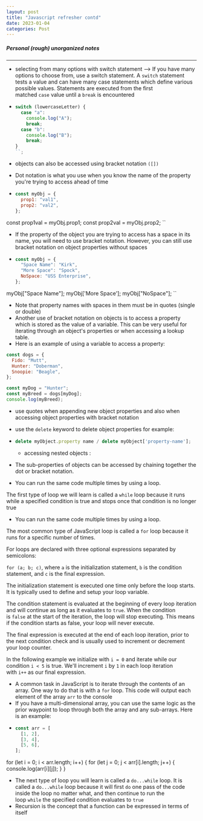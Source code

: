 ```yaml
---
layout: post
title: "Javascript refresher contd"
date: 2023-01-04
categories: Post
---
```


##### Personal (rough) unorganized notes

---

- selecting from many options with switch statement --> If you have many options to choose from, use a switch statement. A `switch` statement tests a value and can have many case statements which define various possible values. Statements are executed from the first matched `case` value until a `break` is encountered
- ```js
  switch (lowercaseLetter) {
    case "a":
      console.log("A");
      break;
    case "b":
      console.log("B");
      break;
  }
  ``;
  ```

- objects can also be accessed using bracket notation `([])`
- Dot notation is what you use when you know the name of the property you're trying to access ahead of time
- ```js
  const myObj = {
    prop1: "val1",
    prop2: "val2",
  };
  ```

const prop1val = myObj.prop1;
const prop2val = myObj.prop2;
``

- If the property of the object you are trying to access has a space in its name, you will need to use bracket notation. However, you can still use bracket notation on object properties without spaces
- ```js
  const myObj = {
    "Space Name": "Kirk",
    "More Space": "Spock",
    NoSpace: "USS Enterprise",
  };
  ```

myObj["Space Name"];
myObj['More Space'];
myObj["NoSpace"];
``

- Note that property names with spaces in them must be in quotes (single or double)
- Another use of bracket notation on objects is to access a property which is stored as the value of a variable. This can be very useful for iterating through an object's properties or when accessing a lookup table.
- Here is an example of using a variable to access a property:

```js
const dogs = {
  Fido: "Mutt",
  Hunter: "Doberman",
  Snoopie: "Beagle",
};

const myDog = "Hunter";
const myBreed = dogs[myDog];
console.log(myBreed);
```

- use quotes when appending new object properties and also when accessing object properties with bracket notation
- use the `delete` keyword to delete object properties for example:
- ```js
  delete myObject.property name / delete myObject['property-name'];
  ```

  - accessing nested objects :

- The sub-properties of objects can be accessed by chaining together the dot or bracket notation.
- You can run the same code multiple times by using a loop.

The first type of loop we will learn is called a `while` loop because it runs while a specified condition is true and stops once that condition is no longer true

- You can run the same code multiple times by using a loop.

The most common type of JavaScript loop is called a `for` loop because it runs for a specific number of times.

For loops are declared with three optional expressions separated by semicolons:

`for (a; b; c)`, where `a` is the initialization statement, `b` is the condition statement, and `c` is the final expression.

The initialization statement is executed one time only before the loop starts. It is typically used to define and setup your loop variable.

The condition statement is evaluated at the beginning of every loop iteration and will continue as long as it evaluates to `true`. When the condition is `false` at the start of the iteration, the loop will stop executing. This means if the condition starts as false, your loop will never execute.

The final expression is executed at the end of each loop iteration, prior to the next condition check and is usually used to increment or decrement your loop counter.

In the following example we initialize with `i = 0` and iterate while our condition `i < 5` is true. We'll increment `i` by `1` in each loop iteration with `i++` as our final expression.

- A common task in JavaScript is to iterate through the contents of an array. One way to do that is with a `for` loop. This code will output each element of the array `arr` to the console
- If you have a multi-dimensional array, you can use the same logic as the prior waypoint to loop through both the array and any sub-arrays. Here is an example:
- ```js
  const arr = [
    [1, 2],
    [3, 4],
    [5, 6],
  ];
  ```

for (let i = 0; i < arr.length; i++) {
for (let j = 0; j < arr[i].length; j++) {
console.log(arr[i][j]);
}
}

- The next type of loop you will learn is called a `do...while` loop. It is called a `do...while` loop because it will first `do` one pass of the code inside the loop no matter what, and then continue to run the loop `while` the specified condition evaluates to `true`
- Recursion is the concept that a function can be expressed in terms of itself
